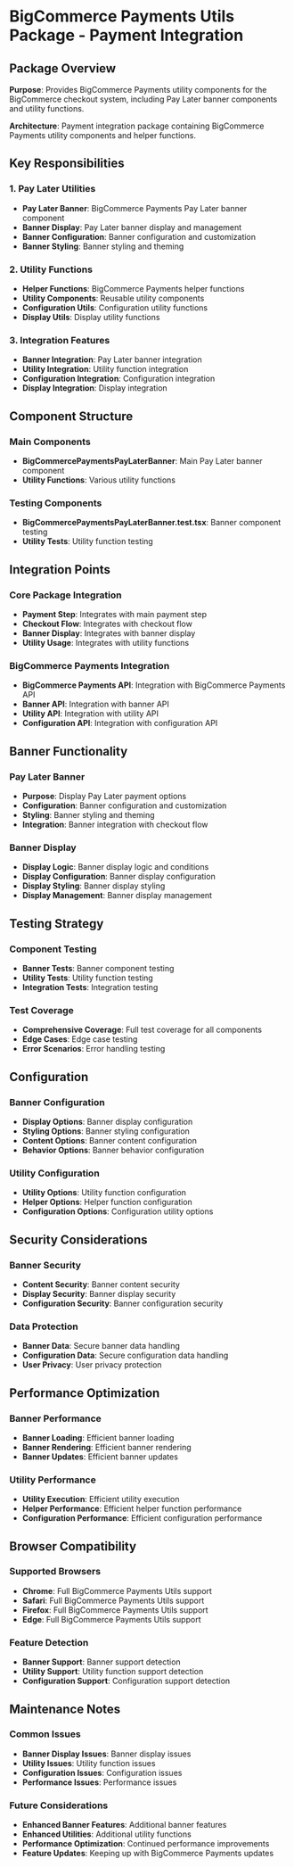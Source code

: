 # BigCommerce Payments Utils Package - Payment Integration

## Package Overview

**Purpose**: Provides BigCommerce Payments utility components for the BigCommerce checkout system, including Pay Later banner components and utility functions.

**Architecture**: Payment integration package containing BigCommerce Payments utility components and helper functions.

## Key Responsibilities

### 1. Pay Later Utilities
- **Pay Later Banner**: BigCommerce Payments Pay Later banner component
- **Banner Display**: Pay Later banner display and management
- **Banner Configuration**: Banner configuration and customization
- **Banner Styling**: Banner styling and theming

### 2. Utility Functions
- **Helper Functions**: BigCommerce Payments helper functions
- **Utility Components**: Reusable utility components
- **Configuration Utils**: Configuration utility functions
- **Display Utils**: Display utility functions

### 3. Integration Features
- **Banner Integration**: Pay Later banner integration
- **Utility Integration**: Utility function integration
- **Configuration Integration**: Configuration integration
- **Display Integration**: Display integration

## Component Structure

### Main Components
- **BigCommercePaymentsPayLaterBanner**: Main Pay Later banner component
- **Utility Functions**: Various utility functions

### Testing Components
- **BigCommercePaymentsPayLaterBanner.test.tsx**: Banner component testing
- **Utility Tests**: Utility function testing

## Integration Points

### Core Package Integration
- **Payment Step**: Integrates with main payment step
- **Checkout Flow**: Integrates with checkout flow
- **Banner Display**: Integrates with banner display
- **Utility Usage**: Integrates with utility functions

### BigCommerce Payments Integration
- **BigCommerce Payments API**: Integration with BigCommerce Payments API
- **Banner API**: Integration with banner API
- **Utility API**: Integration with utility API
- **Configuration API**: Integration with configuration API

## Banner Functionality

### Pay Later Banner
- **Purpose**: Display Pay Later payment options
- **Configuration**: Banner configuration and customization
- **Styling**: Banner styling and theming
- **Integration**: Banner integration with checkout flow

### Banner Display
- **Display Logic**: Banner display logic and conditions
- **Display Configuration**: Banner display configuration
- **Display Styling**: Banner display styling
- **Display Management**: Banner display management

## Testing Strategy

### Component Testing
- **Banner Tests**: Banner component testing
- **Utility Tests**: Utility function testing
- **Integration Tests**: Integration testing

### Test Coverage
- **Comprehensive Coverage**: Full test coverage for all components
- **Edge Cases**: Edge case testing
- **Error Scenarios**: Error handling testing

## Configuration

### Banner Configuration
- **Display Options**: Banner display configuration
- **Styling Options**: Banner styling configuration
- **Content Options**: Banner content configuration
- **Behavior Options**: Banner behavior configuration

### Utility Configuration
- **Utility Options**: Utility function configuration
- **Helper Options**: Helper function configuration
- **Configuration Options**: Configuration utility options

## Security Considerations

### Banner Security
- **Content Security**: Banner content security
- **Display Security**: Banner display security
- **Configuration Security**: Banner configuration security

### Data Protection
- **Banner Data**: Secure banner data handling
- **Configuration Data**: Secure configuration data handling
- **User Privacy**: User privacy protection

## Performance Optimization

### Banner Performance
- **Banner Loading**: Efficient banner loading
- **Banner Rendering**: Efficient banner rendering
- **Banner Updates**: Efficient banner updates

### Utility Performance
- **Utility Execution**: Efficient utility execution
- **Helper Performance**: Efficient helper function performance
- **Configuration Performance**: Efficient configuration performance

## Browser Compatibility

### Supported Browsers
- **Chrome**: Full BigCommerce Payments Utils support
- **Safari**: Full BigCommerce Payments Utils support
- **Firefox**: Full BigCommerce Payments Utils support
- **Edge**: Full BigCommerce Payments Utils support

### Feature Detection
- **Banner Support**: Banner support detection
- **Utility Support**: Utility function support detection
- **Configuration Support**: Configuration support detection

## Maintenance Notes

### Common Issues
- **Banner Display Issues**: Banner display issues
- **Utility Issues**: Utility function issues
- **Configuration Issues**: Configuration issues
- **Performance Issues**: Performance issues

### Future Considerations
- **Enhanced Banner Features**: Additional banner features
- **Enhanced Utilities**: Additional utility functions
- **Performance Optimization**: Continued performance improvements
- **Feature Updates**: Keeping up with BigCommerce Payments updates
